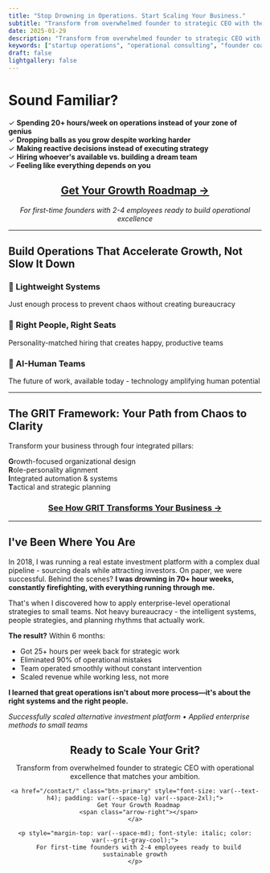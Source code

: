 ```yaml
---
title: "Stop Drowning in Operations. Start Scaling Your Business."
subtitle: "Transform from overwhelmed founder to strategic CEO with the GRIT Framework"
date: 2025-01-29
description: "Transform from overwhelmed founder to strategic CEO with the GRIT Framework. For first-time founders with 2-4 employees ready to build operational excellence."
keywords: ["startup operations", "operational consulting", "founder coaching", "startup scaling", "hybrid teams", "AI automation", "GRIT framework", "sustainable growth"]
draft: false
lightgallery: false
---
```


# Sound Familiar?

✓ **Spending 20+ hours/week on operations instead of your zone of genius**  
✓ **Dropping balls as you grow despite working harder**  
✓ **Making reactive decisions instead of executing strategy**  
✓ **Hiring whoever's available vs. building a dream team**  
✓ **Feeling like everything depends on you**

<center>

## [Get Your Growth Roadmap →](/contact/)

*For first-time founders with 2-4 employees ready to build operational excellence*

</center>

---

## Build Operations That Accelerate Growth, Not Slow It Down

### 🔧 Lightweight Systems
Just enough process to prevent chaos without creating bureaucracy

### 👥 Right People, Right Seats  
Personality-matched hiring that creates happy, productive teams

### 🤖 AI-Human Teams
The future of work, available today - technology amplifying human potential

---

## The GRIT Framework: Your Path from Chaos to Clarity

Transform your business through four integrated pillars:

**G**rowth-focused organizational design  
**R**ole-personality alignment  
**I**ntegrated automation & systems  
**T**actical and strategic planning  

<center>

### [See How GRIT Transforms Your Business →](/services/)

</center>

---

## I've Been Where You Are

In 2018, I was running a real estate investment platform with a complex dual pipeline - sourcing deals while attracting investors. On paper, we were successful. Behind the scenes? **I was drowning in 70+ hour weeks, constantly firefighting, with everything running through me.**

That's when I discovered how to apply enterprise-level operational strategies to small teams. Not heavy bureaucracy - the intelligent systems, people strategies, and planning rhythms that actually work.

**The result?** Within 6 months:
- Got 25+ hours per week back for strategic work
- Eliminated 90% of operational mistakes  
- Team operated smoothly without constant intervention
- Scaled revenue while working less, not more

**I learned that great operations isn't about more process—it's about the right systems and the right people.**

*Successfully scaled alternative investment platform • Applied enterprise methods to small teams*

<div class="section section-accent">
  <div class="container-narrow" style="text-align: center;">
    <h2 style="margin-bottom: var(--space-md);">Ready to Scale Your Grit?</h2>
    <p style="font-size: var(--text-h4); color: var(--grit-gray-cool); margin-bottom: var(--space-xl);">
      Transform from overwhelmed founder to strategic CEO with operational excellence that matches your ambition.
    </p>
    
    <a href="/contact/" class="btn-primary" style="font-size: var(--text-h4); padding: var(--space-lg) var(--space-2xl);">
      Get Your Growth Roadmap
      <span class="arrow-right"></span>
    </a>
    
    <p style="margin-top: var(--space-md); font-style: italic; color: var(--grit-gray-cool);">
      For first-time founders with 2-4 employees ready to build sustainable growth
    </p>
  </div>
</div>

<div class="pattern-dots" style="top: 10%; right: 10%;"></div>
<div class="pattern-dots" style="bottom: 20%; left: 5%;"></div>